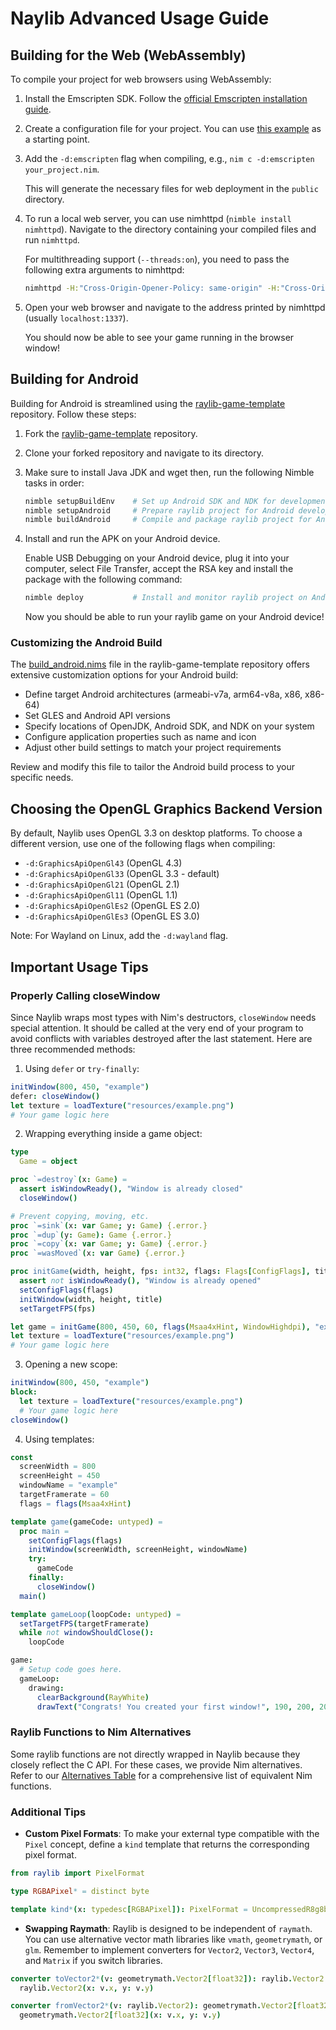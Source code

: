 # Naylib Advanced Usage Guide

## Building for the Web (WebAssembly)

To compile your project for web browsers using WebAssembly:

1. Install the Emscripten SDK. Follow the [official Emscripten installation guide](https://emscripten.org/docs/getting_started/downloads.html).

2. Create a configuration file for your project. You can use [this example](tests/basic_window_web.nims)
   as a starting point.

3. Add the `-d:emscripten` flag when compiling, e.g., `nim c -d:emscripten your_project.nim`.

   This will generate the necessary files for web deployment in the `public` directory.

4. To run a local web server, you can use nimhttpd (`nimble install nimhttpd`). Navigate to the
   directory containing your compiled files and run `nimhttpd`.

   For multithreading support (`--threads:on`), you need to pass the following extra arguments to nimhttpd:

   ```bash
   nimhttpd -H:"Cross-Origin-Opener-Policy: same-origin" -H:"Cross-Origin-Embedder-Policy: require-corp"
   ```

5. Open your web browser and navigate to the address printed by nimhttpd (usually `localhost:1337`).

   You should now be able to see your game running in the browser window!

## Building for Android

Building for Android is streamlined using the [raylib-game-template](https://github.com/planetis-m/raylib-game-template) repository. Follow these steps:

1. Fork the [raylib-game-template](https://github.com/planetis-m/raylib-game-template) repository.

2. Clone your forked repository and navigate to its directory.

3. Make sure to install Java JDK and wget then, run the following Nimble tasks in order:

   ```bash
   nimble setupBuildEnv    # Set up Android SDK and NDK for development
   nimble setupAndroid     # Prepare raylib project for Android development
   nimble buildAndroid     # Compile and package raylib project for Android
   ```

4. Install and run the APK on your Android device.

   Enable USB Debugging on your Android device, plug it into your computer, select File Transfer,
   accept the RSA key and install the package with the following command:

   ```bash
   nimble deploy           # Install and monitor raylib project on Android device/emulator
   ```

   Now you should be able to run your raylib game on your Android device!

### Customizing the Android Build

The [build_android.nims](https://github.com/planetis-m/raylib-game-template/blob/master/build_android.nims#L31-L65) file in the raylib-game-template repository offers extensive customization options for your Android build:

- Define target Android architectures (armeabi-v7a, arm64-v8a, x86, x86-64)
- Set GLES and Android API versions
- Specify locations of OpenJDK, Android SDK, and NDK on your system
- Configure application properties such as name and icon
- Adjust other build settings to match your project requirements

Review and modify this file to tailor the Android build process to your specific needs.

## Choosing the OpenGL Graphics Backend Version

By default, Naylib uses OpenGL 3.3 on desktop platforms. To choose a different version, use one of the following flags when compiling:

- `-d:GraphicsApiOpenGl43` (OpenGL 4.3)
- `-d:GraphicsApiOpenGl33` (OpenGL 3.3 - default)
- `-d:GraphicsApiOpenGl21` (OpenGL 2.1)
- `-d:GraphicsApiOpenGl11` (OpenGL 1.1)
- `-d:GraphicsApiOpenGlEs2` (OpenGL ES 2.0)
- `-d:GraphicsApiOpenGlEs3` (OpenGL ES 3.0)

Note: For Wayland on Linux, add the `-d:wayland` flag.

## Important Usage Tips

### Properly Calling closeWindow

Since Naylib wraps most types with Nim's destructors, `closeWindow` needs special attention. It should be called at the very end of your program to avoid conflicts with variables destroyed after the last statement. Here are three recommended methods:

1. Using `defer` or `try-finally`:

```nim
initWindow(800, 450, "example")
defer: closeWindow()
let texture = loadTexture("resources/example.png")
# Your game logic here
```

2. Wrapping everything inside a game object:

```nim
type
  Game = object

proc `=destroy`(x: Game) =
  assert isWindowReady(), "Window is already closed"
  closeWindow()

# Prevent copying, moving, etc.
proc `=sink`(x: var Game; y: Game) {.error.}
proc `=dup`(y: Game): Game {.error.}
proc `=copy`(x: var Game; y: Game) {.error.}
proc `=wasMoved`(x: var Game) {.error.}

proc initGame(width, height, fps: int32, flags: Flags[ConfigFlags], title: string): Game =
  assert not isWindowReady(), "Window is already opened"
  setConfigFlags(flags)
  initWindow(width, height, title)
  setTargetFPS(fps)

let game = initGame(800, 450, 60, flags(Msaa4xHint, WindowHighdpi), "example")
let texture = loadTexture("resources/example.png")
# Your game logic here
```

3. Opening a new scope:

```nim
initWindow(800, 450, "example")
block:
  let texture = loadTexture("resources/example.png")
  # Your game logic here
closeWindow()
```

4. Using templates:

```nim
const
  screenWidth = 800
  screenHeight = 450
  windowName = "example"
  targetFramerate = 60
  flags = flags(Msaa4xHint)

template game(gameCode: untyped) =
  proc main =
    setConfigFlags(flags)
    initWindow(screenWidth, screenHeight, windowName)
    try:
      gameCode
    finally:
      closeWindow()
  main()

template gameLoop(loopCode: untyped) =
  setTargetFPS(targetFramerate)
  while not windowShouldClose():
    loopCode

game:
  # Setup code goes here.
  gameLoop:
    drawing:
      clearBackground(RayWhite)
      drawText("Congrats! You created your first window!", 190, 200, 20, LightGray)
```

### Raylib Functions to Nim Alternatives

Some raylib functions are not directly wrapped in Naylib because they closely reflect the C API. For these cases, we provide Nim alternatives. Refer to our [Alternatives Table](alternatives_table.rst) for a comprehensive list of equivalent Nim functions.

### Additional Tips

- **Custom Pixel Formats**: To make your external type compatible with the `Pixel` concept, define a `kind` template that returns the corresponding pixel format.

```nim
from raylib import PixelFormat

type RGBAPixel* = distinct byte

template kind*(x: typedesc[RGBAPixel]): PixelFormat = UncompressedR8g8b8a8
```

- **Swapping Raymath**: Raylib is designed to be independent of `raymath`. You can use alternative vector math libraries like `vmath`, `geometrymath`, or `glm`. Remember to implement converters for `Vector2`, `Vector3`, `Vector4`, and `Matrix` if you switch libraries.

```nim
converter toVector2*(v: geometrymath.Vector2[float32]): raylib.Vector2 {.inline.} =
  raylib.Vector2(x: v.x, y: v.y)

converter fromVector2*(v: raylib.Vector2): geometrymath.Vector2[float32] {.inline.} =
  geometrymath.Vector2[float32](x: v.x, y: v.y)
```
